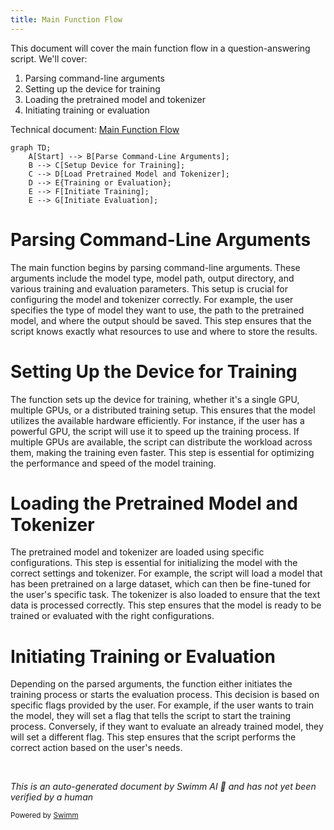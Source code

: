 ```yaml
---
title: Main Function Flow
---
```

This document will cover the main function flow in a question-answering script. We'll cover:

1. Parsing command-line arguments
2. Setting up the device for training
3. Loading the pretrained model and tokenizer
4. Initiating training or evaluation

Technical document: <SwmLink doc-title="Main Function Flow">[Main Function Flow](/.swm/main-function-flow.cl496riz.sw.md)</SwmLink>

```mermaid
graph TD;
    A[Start] --> B[Parse Command-Line Arguments];
    B --> C[Setup Device for Training];
    C --> D[Load Pretrained Model and Tokenizer];
    D --> E{Training or Evaluation};
    E --> F[Initiate Training];
    E --> G[Initiate Evaluation];
```

# Parsing Command-Line Arguments

The main function begins by parsing command-line arguments. These arguments include the model type, model path, output directory, and various training and evaluation parameters. This setup is crucial for configuring the model and tokenizer correctly. For example, the user specifies the type of model they want to use, the path to the pretrained model, and where the output should be saved. This step ensures that the script knows exactly what resources to use and where to store the results.

# Setting Up the Device for Training

The function sets up the device for training, whether it's a single GPU, multiple GPUs, or a distributed training setup. This ensures that the model utilizes the available hardware efficiently. For instance, if the user has a powerful GPU, the script will use it to speed up the training process. If multiple GPUs are available, the script can distribute the workload across them, making the training even faster. This step is essential for optimizing the performance and speed of the model training.

# Loading the Pretrained Model and Tokenizer

The pretrained model and tokenizer are loaded using specific configurations. This step is essential for initializing the model with the correct settings and tokenizer. For example, the script will load a model that has been pretrained on a large dataset, which can then be fine-tuned for the user's specific task. The tokenizer is also loaded to ensure that the text data is processed correctly. This step ensures that the model is ready to be trained or evaluated with the right configurations.

# Initiating Training or Evaluation

Depending on the parsed arguments, the function either initiates the training process or starts the evaluation process. This decision is based on specific flags provided by the user. For example, if the user wants to train the model, they will set a flag that tells the script to start the training process. Conversely, if they want to evaluate an already trained model, they will set a different flag. This step ensures that the script performs the correct action based on the user's needs.

&nbsp;

*This is an auto-generated document by Swimm AI 🌊 and has not yet been verified by a human*

<SwmMeta version="3.0.0" repo-id="Z2l0aHViJTNBJTNBdHJhbnNmb3JtZXJzJTNBJTNBc2h1anV1dQ==" repo-name="transformers"><sup>Powered by [Swimm](/)</sup></SwmMeta>
